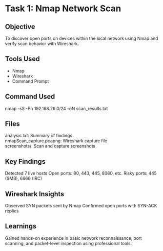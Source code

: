 # Task 1: Nmap Network Scan

## Objective
To discover open ports on devices within the local network using Nmap and verify scan behavior with Wireshark.

## Tools Used
- Nmap
- Wireshark
- Command Prompt

## Command Used
nmap -sS -Pn 192.168.29.0/24 -oN scan_results.txt


## Files
analysis.txt: Summary of findings<br>
nmapScan_capture.pcapng: Wireshark capture file<br>
screenshots/: Scan and capture screenshots

## Key Findings
Detected 7 live hosts
Open ports: 80, 443, 445, 8080, etc.
Risky ports: 445 (SMB), 6666 (IRC)

## Wireshark Insights
Observed SYN packets sent by Nmap
Confirmed open ports with SYN-ACK replies

## Learnings
Gained hands-on experience in basic network reconnaissance, port scanning, and packet-level inspection using professional tools.
